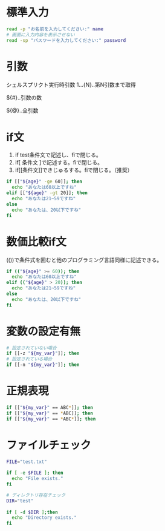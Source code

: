 # 標準入力
~~~ bash
read -p "お名前を入力してください:" name
# 画面に入力内容を表示させない
read -sp "パスワードを入力してください:" password
~~~

# 引数
シェルスプリクト実行時引数
${1}...${N}..第N引数まで取得

${#}..引数の数

${@}..全引数

# if文
1. if test条件文で記述し、fiで閉じる。
2. if[ 条件文 ]で記述する。fiで閉じる。
3. if[[条件文]]できじゅるする。fiで閉じる。（推奨）
~~~ bash
if [["${age}" -ge 60]]; then
  echo "あなたは60以上ですね"
elif [["${age}" -gt 20]]; then
  echo "あなたは21~59ですね"
else
  echo "あなたは、20以下ですね"
fi
~~~

# 数価比較if文
(())で条件式を囲むと他のプログラミング言語同様に記述できる。
~~~ bash
if (("${age}" >= 60)); then
  echo "あなたは60以上ですね"
elif (("${age}" > 20)); then
  echo "あなたは21~59ですね"
else
  echo "あなたは、20以下ですね"
fi
~~~

# 変数の設定有無
~~~ bash
# 設定されていない場合
if [[-z "${my_var}"]]; then
# 設定されている場合
if [[-n "${my_var}"]]; then
~~~

# 正規表現
~~~ bash
if [["${my_var}" == ABC*]]; then
if [["${my_var}" == *ABC]]; then
if [["${my_var}" == *ABC*]]; then
~~~

# ファイルチェック
~~~ bash
FILE="test.txt"
 
if [ -e $FILE ]; then
  echo "File exists."
fi

# ディレクトリ存在チェック
DIR="test"
 
if [ -d $DIR ];then
  echo "Directory exists."
fi
~~~
